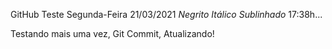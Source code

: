 GitHub
Teste 
Segunda-Feira 21/03/2021
*Negrito*
*Itálico*
*Sublinhado*
17:38h...

Testando mais uma vez, Git Commit, Atualizando!
